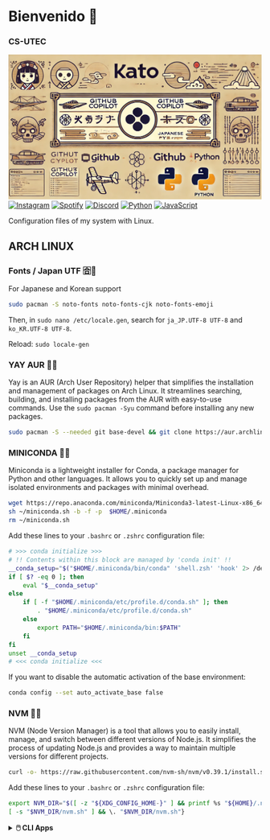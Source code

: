 # Bienvenido 👋
### CS-UTEC
![kato](https://github.com/kato420/katolinuxdotfiles/blob/main/img/katogh.jpg)
[![Instagram](https://img.shields.io/badge/Instagram-@berlinif420-E4405F?style=for-the-badge&logo=instagram&logoColor=white&labelColor=101010)](https://instagram.com/kato420\_0)
[![Spotify](https://img.shields.io/badge/Spotify-kato-800080?style=for-the-badge&logo=spotify&logoColor=white&labelColor=101010)](https://open.spotify.com/user/31bfiugm5s7eynzc3n6ijz6yfh24?si=1d074c9eb23a406d)
[![Discord](https://img.shields.io/badge/Discord-kato420-5865F2?style=for-the-badge&logo=discord&logoColor=white&labelColor=101010)](https://discord.com/)
[![Python](https://img.shields.io/badge/Python-gray?style=for-the-badge&logo=python&logoColor=white&labelColor=101010)]()
[![JavaScript](https://img.shields.io/badge/Java-yellow?style=for-the-badge&logo=javascript&logoColor=white&labelColor=101010)]()
</br>

Configuration files of my system with Linux.

ARCH LINUX
---------
### Fonts / Japan UTF 🈴🎎
For Japanese and Korean support
```sh
sudo pacman -S noto-fonts noto-fonts-cjk noto-fonts-emoji
```
Then, in `sudo nano /etc/locale.gen`, search for `ja_JP.UTF-8 UTF-8` and `ko_KR.UTF-8 UTF-8`.

Reload: `sudo locale-gen`


### YAY AUR 🎃🎁
Yay is an AUR (Arch User Repository) helper that simplifies the installation and management of packages on Arch Linux. It streamlines searching, building, and installing packages from the AUR with easy-to-use commands. Use the `sudo pacman -Syu` command before installing any new packages.
```sh
sudo pacman -S --needed git base-devel && git clone https://aur.archlinux.org/yay.git && cd yay && makepkg -si
```


### MINICONDA 🐍📌
Miniconda is a lightweight installer for Conda, a package manager for Python and other languages. It allows you to quickly set up and manage isolated environments and packages with minimal overhead.
```sh
wget https://repo.anaconda.com/miniconda/Miniconda3-latest-Linux-x86_64.sh -O ~/miniconda.sh
sh ~/miniconda.sh -b -f -p  $HOME/.miniconda
rm ~/miniconda.sh
```
Add these lines to your `.bashrc` or `.zshrc` configuration file:
```sh
# >>> conda initialize >>>
# !! Contents within this block are managed by 'conda init' !!
__conda_setup="$("$HOME/.miniconda/bin/conda" 'shell.zsh' 'hook' 2> /dev/null)"
if [ $? -eq 0 ]; then
    eval "$__conda_setup"
else
    if [ -f "$HOME/.miniconda/etc/profile.d/conda.sh" ]; then
        . "$HOME/.miniconda/etc/profile.d/conda.sh"
    else
        export PATH="$HOME/.miniconda/bin:$PATH"
    fi
fi
unset __conda_setup
# <<< conda initialize <<<
```
If you want to disable the automatic activation of the base environment:
```sh
conda config --set auto_activate_base false
```

### NVM 🧵🍩
NVM (Node Version Manager) is a tool that allows you to easily install, manage, and switch between different versions of Node.js. It simplifies the process of updating Node.js and provides a way to maintain multiple versions for different projects.
```sh
curl -o- https://raw.githubusercontent.com/nvm-sh/nvm/v0.39.1/install.sh | bash
```
Add these lines to your `.bashrc` or `.zshrc` configuration file:
```sh
export NVM_DIR="$([ -z "${XDG_CONFIG_HOME-}" ] && printf %s "${HOME}/.nvm" || printf %s "${XDG_CONFIG_HOME}/nvm")"
[ -s "$NVM_DIR/nvm.sh" ] && \. "$NVM_DIR/nvm.sh"}
```

<details>
  <summary><b>🖱️ CLI Apps</b></summary>

| 📚 APP   | ✨ Documentation |
|----------|-------------------------------------------------------------------------------------------------------------------------------------------------------------------------|
| **Neovim** | [![Neovim Minimum Version](https://img.shields.io/badge/Neovim-0.10-blueviolet.svg?style=flat-square&logo=Neovim&color=90E59A&logoColor=white)](https://github.com/neovim/neovim) |
| **Kitty** | [![Kitty](https://img.shields.io/badge/Kitty-0.26-red.svg?style=flat-square&logo=kitty&color=cc241d&logoColor=white)](https://github.com/kovidgoyal/kitty) |
| **P10k** | [![Powerlevel10k](https://img.shields.io/badge/Powerlevel10k-1.18-orange.svg?style=flat-square&logo=p10k&color=d65d0e&logoColor=white)](https://github.com/romkatv/powerlevel10k) |

</details>


